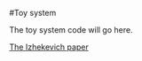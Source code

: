 #Toy system

The toy system code will go here.

[The Izhekevich paper](http://bme2.aut.ac.ir/~towhidkhah/MotorControl/Resources/Gifani/article/Simple%20Model%20of%20Spiking%20Neurons.pdf)
